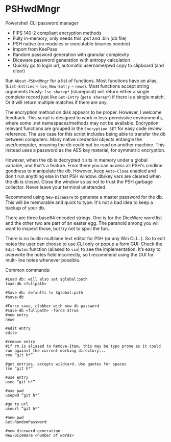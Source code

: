 # PSHwdMngr
Powershell CLI password manager

* FIPS 140-2 compliant encryption methods
* Fully in-memory, only needs this .ps1 and .bin (db file)
* PSH native (no modules or executable binaries needed)
* Import from KeePass
* Random password generation with granular complexity
* Diceware password generation with entropy calculation
* Quickly go to login url, automatic username/pwd copy to clipboard (and clear)

Run `About-PSHwdMngr` for a list of functions. Most functions have an alias, (`List-Entries` = `lse`, `New-Entry` = `newe`). Most functions accept string arguments thusly: `lse sharep*` (sharepoint) will return either a single complete record just like `Get-Entry` (`gete sharep*`) if there is a single match. Or it will return multiple matches if there are any.

The encryption method on disk appears to be proper. However, I welcome feedback. This script is designed to work in less-permissive environments, where some .net namespaces/methods may not be available. Encryption relevant functions are grouped in the `Encryption SET` for easy code review reference. The use case for this script includes being able to transfer the db between computers. Many native credential objects entangle the user/computer, meaning the db could not be read on another machine. This instead uses a password as the AES key material, for symmetric encryption.

However, when the db is decrypted it sits in memory under a global variable, and that’s a feature. From there you can access all PSH's cmdline goodness to manipulate the db. However, keep `Auto-Close` enabled and don't run anything else in that PSH window. db/key vars are cleared when the db is closed. Close the window so as not to trust the PSH garbage collector. Never leave your terminal unattended.

Recommend using `New-DiceWare` to generate a master password for the db. This will be memorable and quick to type. It's not a bad idea to keep a backup of your db.

There are three base64 encoded strings. One is for the DiceWare word list and the other two are part of an easter egg. The paranoid among you will want to inspect those, but try not to spoil the fun.

There is no builtin multilane text editor for PSH (or any Win CLI…). So to edit notes the user can choose to use CLI only or popup a form GUI. Check the `Edit-Notes` function (aliased to `vim`) to see the implementation. It’s easy to overwrite the notes field incorrectly, so I recommend using the GUI for multi-line notes whenever possible.

Common commands:
```
#Load db: will also set $global:path
load-db <fullpath>

#Save db: defaults to $global:path
#save-db

#Force save, clobber with new db password
#save-db <fullpath> -force $true 
#new entry
newe

#edit entry
edite

#remove entry
#if rm is aliased to Remove-Item, this may be typo prone as it could run against the current working directory...
rme “git h*”

#get entries, accepts wildcard. Use quotes for spaces
lse “git h*”

#use entry
usee “git h*”

#use pwd
usepwd “git h*”

#go to url
useurl “git h*”

#new pwd
Get-RandomPassword

#new diceword generation
New-DiceWare <number of words>
```
